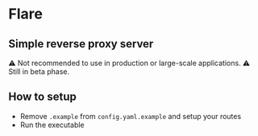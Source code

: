 # Flare
## Simple reverse proxy server
⚠️ Not recommended to use in production or large-scale applications.
⚠️ Still in beta phase.

## How to setup
- Remove `.example` from `config.yaml.example` and setup your routes
- Run the executable